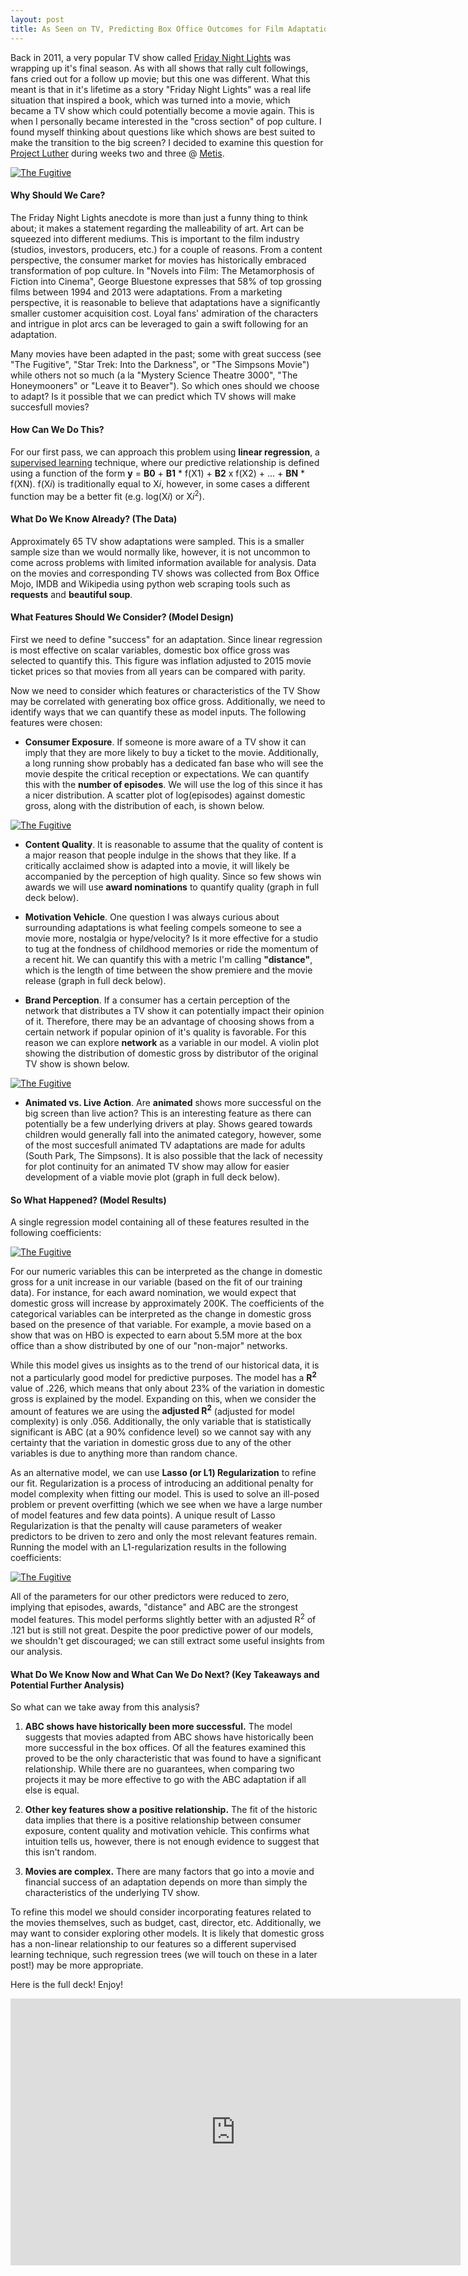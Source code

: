 ```yaml
---
layout: post
title: As Seen on TV, Predicting Box Office Outcomes for Film Adaptations of TV Shows
---
```


Back in 2011, a very popular TV show called [Friday Night Lights](https://en.wikipedia.org/wiki/Friday_Night_Lights_(TV_series) "Friday Night Lights") was wrapping up it's final season.  As with all shows that rally cult followings, fans cried out for a follow up movie; but this one was different.  What this meant is that in it's lifetime as a story "Friday Night Lights" was a real life situation that inspired a book, which was turned into a movie, which became a TV show which could potentially become a movie again.  This is when I personally became interested in the "cross section" of pop culture.  I found myself thinking about questions like which shows are best suited to make the transition to the big screen?  I decided to examine this question for [Project Luther](https://en.wikipedia.org/wiki/Luther_(TV_series) "Luther") during weeks two and three @ [Metis](http://www.thisismetis.com/data-science "Metis Data Science Bootcamp").

[<img src="/assets/the_fugitive.jpg" title="The Fugitive"/>](https://github.com/GarrettHoffman/garretthoffman.github.io/tree/master)

#### Why Should We Care?

The Friday Night Lights anecdote is more than just a funny thing to think about; it makes a statement regarding the malleability of art.  Art can be squeezed into different mediums.  This is important to the film industry (studios, investors, producers, etc.) for a couple of reasons.  From a content perspective, the consumer market for movies has historically embraced transformation of pop culture.  In "Novels into Film: The Metamorphosis of Fiction into Cinema", George Bluestone expresses that 58% of top grossing films between 1994 and 2013 were adaptations.  From a marketing perspective, it is reasonable to believe that adaptations have a significantly smaller customer acquisition cost. Loyal fans' admiration of the characters and intrigue in plot arcs can be leveraged to gain a swift following for an adaptation.  

Many movies have been adapted in the past; some with great success (see "The Fugitive", "Star Trek: Into the Darkness", or "The Simpsons Movie") while others not so much (a la "Mystery Science Theatre 3000", "The Honeymooners" or "Leave it to Beaver"). So which ones should we choose to adapt?  Is it possible that we can predict which TV shows will make succesfull movies?

#### How Can We Do This?

For our first pass, we can approach this problem using **linear regression**, a [supervised learning](http://garretthoffman.github.io/hipster_game/ "The Hipster Game, or, a Very Serious Introduction to Core Concepts in Supervised Learning") technique, where our predictive relationship is defined using a function of the form **y** = **B0** + **B1** * f(X1) + **B2** x f(X2) + ... + **BN** * f(XN).  f(X*i*) is traditionally equal to X*i*, however, in some cases a different function may be a better fit (e.g. log(X*i*) or X*i*<sup>2</sup>). 

#### What Do We Know Already? (The Data)

Approximately 65 TV show adaptations were sampled.  This is a smaller sample size than we would normally like, however, it is not uncommon to come across problems with limited information available for analysis.  Data on the movies and corresponding TV shows was collected from Box Office Mojo, IMDB and Wikipedia using python web scraping tools such as **requests** and **beautiful soup**.

#### What Features Should We Consider? (Model Design)

First we need to define "success" for an adaptation.  Since linear regression is most effective on scalar variables, domestic box office gross was selected to quantify this.  This figure was inflation adjusted to 2015 movie ticket prices so that movies from all years can be compared with parity.

Now we need to consider which features or characteristics of the TV Show may be correlated with generating box office gross.  Additionally, we need to identify ways that we can quantify these as model inputs.  The following features were chosen:

* **Consumer Exposure**.  If someone is more aware of a TV show it can imply that they are more likely to buy a ticket to the movie.  Additionally, a long running show probably has a dedicated fan base who will see the movie despite the critical reception or expectations.  We can quantify this with the **number of episodes**.  We will use the log of this since it has a nicer distribution.  A scatter plot of log(episodes) against domestic gross, along with the distribution of each, is shown below.

[<img src="/assets/ep_scatter.jpg" title="The Fugitive"/>](https://github.com/GarrettHoffman/garretthoffman.github.io/tree/master)

* **Content Quality**.  It is reasonable to assume that the quality of content is a major reason that people indulge in the shows that they like.  If a critically acclaimed show is adapted into a movie, it will likely be accompanied by the perception of high quality.  Since so few shows win awards we will use **award nominations** to quantify quality (graph in full deck below).

* **Motivation Vehicle**.  One question I was always curious about surrounding adaptations is what feeling compels someone to see a movie more, nostalgia or hype/velocity?  Is it more effective for a studio to tug at the fondness of childhood memories or ride the momentum of a recent hit.  We can quantify this with a metric I'm calling **"distance"**, which is the length of time between the show premiere and the movie release (graph in full deck below).

* **Brand Perception**.  If a consumer has a certain perception of the network that distributes a TV show it can potentially impact their opinion of it.  Therefore, there may be an advantage of choosing shows from a certain network if popular opinion of it's quality is favorable.  For this reason we can explore **network** as a variable in our model.  A violin plot showing the distribution of domestic gross by distributor of the original TV show is shown below.

[<img src="/assets/net_violin.jpg" title="The Fugitive"/>](https://github.com/GarrettHoffman/garretthoffman.github.io/tree/master)

* **Animated vs. Live Action**. Are **animated** shows more successful on the big screen than live action?  This is an interesting feature as there can potentially be a few underlying drivers at play.  Shows geared towards children would generally fall into the animated category, however, some of the most succesfull animated TV adaptations are made for adults (South Park, The Simpsons).  It is also possible that the lack of necessity for plot continuity for an animated TV show may allow for easier development of a viable movie plot (graph in full deck below). 

#### So What Happened? (Model Results)

A single regression model containing all of these features resulted in the following coefficients:

[<img src="/assets/mod1_results.jpg" title="The Fugitive"/>](https://github.com/GarrettHoffman/garretthoffman.github.io/tree/master)

For our numeric variables this can be interpreted as the change in domestic gross for a unit increase in our variable (based on the fit of our training data).  For instance, for each award nomination, we would expect that domestic gross will increase by approximately 200K.  The coefficients of the categorical variables can be interpreted as the change in domestic gross based on the presence of that variable.  For example, a movie based on a show that was on HBO is expected to earn about 5.5M more at the box office than a show distributed by one of our "non-major" networks.

While this model gives us insights as to the trend of our historical data, it is not a particularly good model for predictive purposes.  The model has a **R<sup>2</sup>** value of .226, which means that only about 23% of the variation in domestic gross is explained by the model.  Expanding on this, when we consider the amount of features we are using the **adjusted R<sup>2</sup>** (adjusted for model complexity) is only .056.  Additionally, the only variable that is statistically significant is ABC (at a 90% confidence level) so we cannot say with any certainty that the variation in domestic gross due to any of the other variables is due to anything more than random chance.

As an alternative model, we can use **Lasso (or L1) Regularization** to refine our fit.  Regularization is a process of introducing an additional penalty for model complexity when fitting our model.  This is used to solve an ill-posed  problem or prevent overfitting (which we see when we have a large number of model features and few data points).  A unique result of Lasso Regularization is that the penalty will cause parameters of weaker predictors to be driven to zero and only the most relevant features remain.  Running the model with an L1-regularization results in the following coefficients:

[<img src="/assets/mod2_results.jpg" title="The Fugitive"/>](https://github.com/GarrettHoffman/garretthoffman.github.io/tree/master)

All of the parameters for our other predictors were reduced to zero, implying that episodes, awards, "distance" and ABC are the strongest model features.  This model performs slightly better with an adjusted R<sup>2</sup> of .121 but is still not great.  Despite the poor predictive power of our models, we shouldn't get discouraged; we can still extract some useful insights from our analysis.

#### What Do We Know Now and What Can We Do Next? (Key Takeaways and Potential Further Analysis)

So what can we take away from this analysis?

1. **ABC shows have historically been more successful.** The model suggests that movies adapted from ABC shows have historically been more successful in the box offices.  Of all the features examined this proved to be the only characteristic that was found to have a significant relationship.  While there are no guarantees, when comparing two projects it may be more effective to go with the ABC adaptation if all else is equal.

2. **Other key features show a positive relationship.**  The fit of the historic data implies that there is a positive relationship between consumer exposure, content quality and motivation vehicle.  This confirms what intuition tells us, however, there is not enough evidence to suggest that this isn't random.  

3. **Movies are complex.** There are many factors that go into a movie and financial success of an adaptation depends on more than simply the characteristics of the underlying TV show.

To refine this model we should consider incorporating features related to the movies themselves, such as budget, cast, director, etc.  Additionally, we may want to consider exploring other models.  It is likely that domestic gross has a non-linear relationship to our features so a different supervised learning technique, such regression trees (we will touch on these in a later post!) may be more appropriate.

Here is the full deck!  Enjoy!

<iframe src="https://docs.google.com/presentation/d/1zKbnIw1a6_vCtkgKDqLKiUhnlP52nPGaOC2tlIiNctE/embed?start=false&loop=false&delayms=3000" frameborder="0" width="720" height="426.75" allowfullscreen="true" mozallowfullscreen="true" webkitallowfullscreen="true"></iframe>